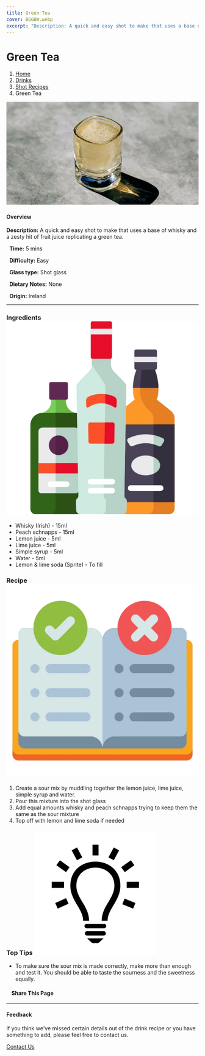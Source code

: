 ```yaml
---
title: Green Tea
cover: BGGBW.webp
excerpt: "Description: A quick and easy shot to make that uses a base of whisky and a zesty hit of fruit juice replicating a green tea."
---
```


# Green Tea

1.  [Home](/)
2.  [Drinks](drinks)
3.  [Shot Recipes](drinks/shotrecipes)
4.  Green Tea

![](images/greentea.webp)

#### Overview

**Description:** A quick and easy shot to make that uses a base of whisky and a zesty hit of fruit juice replicating a green tea.

  **Time:** 5 mins

  **Difficulty:** Easy

  **Glass type:** Shot glass

  **Dietary Notes:** None

  **Origin:** Ireland

* * *

### Ingredients ![target](images/liquor.webp)

-   Whisky (Irish) - 15ml
-   Peach schnapps - 15ml
-   Lemon juice - 5ml
-   Lime juice - 5ml
-   Simple syrup - 5ml
-   Water - 5ml
-   Lemon & lime soda (Sprite) - To fill

### Recipe ![target](images/rules.webp)

1.  Create a sour mix by muddling together the lemon juice, lime juice, simple syrup and water.
2.  Pour this mixture into the shot glass
3.  Add equal amounts whisky and peach schnapps trying to keep them the same as the sour mixture
4.  Top off with lemon and lime soda if needed

### Top Tips ![target](images/lightbulb.webp)

-   To make sure the sour mix is made correctly, make more than enough and test it. You should be able to taste the sourness and the sweetness equally.

####     Share This Page

[](https://www.facebook.com/sharer/sharer.php?u=beergogglegames.co.uk/Drinks/ShotRecipes/greentea)[](https://www.instagram.com/direct/new/)[](https://twitter.com/intent/tweet?url=beergogglegames.co.uk/Drinks/ShotRecipes/greentea)

* * *

#### Feedback

If you think we've missed certain details out of the drink recipe or you have something to add, please feel free to contact us.

  
  
  
[Contact Us](contact)
